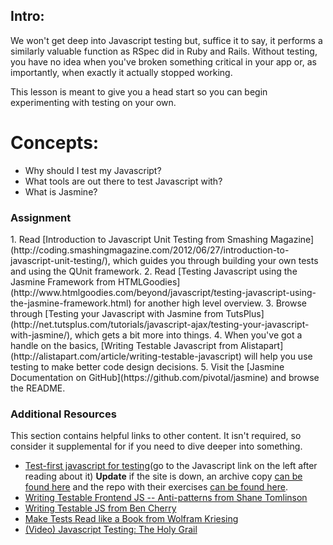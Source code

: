## Intro:


We won't get deep into Javascript testing but, suffice it to say, it performs a similarly valuable function as RSpec did in Ruby and Rails.  Without testing, you have no idea when you've broken something critical in your app or, as importantly, when exactly it actually stopped working.

This lesson is meant to give you a head start so you can begin experimenting with testing on your own.

# Concepts:

* Why should I test my Javascript?
* What tools are out there to test Javascript with?
* What is Jasmine?

### Assignment

<div class="lesson-content__panel" markdown="1">
1. Read [Introduction to Javascript Unit Testing from Smashing Magazine](http://coding.smashingmagazine.com/2012/06/27/introduction-to-javascript-unit-testing/), which guides you through building your own tests and using the QUnit framework.
2. Read [Testing Javascript using the Jasmine Framework from  HTMLGoodies](http://www.htmlgoodies.com/beyond/javascript/testing-javascript-using-the-jasmine-framework.html) for another high level overview.
3. Browse through [Testing your Javascript with Jasmine from TutsPlus](http://net.tutsplus.com/tutorials/javascript-ajax/testing-your-javascript-with-jasmine/), which gets a bit more into things.
4. When you've got a handle on the basics, [Writing Testable Javascript from Alistapart](http://alistapart.com/article/writing-testable-javascript) will help you use testing to make better code design decisions.
5. Visit the [Jasmine Documentation on GitHub](https://github.com/pivotal/jasmine) and browse the README.
</div>

### Additional Resources
This section contains helpful links to other content. It isn't required, so consider it supplemental for if you need to dive deeper into something.

* [Test-first javascript for testing](http://testfirst.org)(go to the Javascript link on the left after reading about it) **Update** if the site is down, an archive copy [can be found here](https://web.archive.org/web/20131208165610/http://testfirst.org/learn_javascript) and the repo with their exercises [can be found here](https://github.com/alexch/learn_javascript).
* [Writing Testable Frontend JS -- Anti-patterns from Shane Tomlinson](https://shanetomlinson.com/2013/testing-javascript-frontend-part-1-anti-patterns-and-fixes/)
* [Writing Testable JS from Ben Cherry](http://www.adequatelygood.com/2010/7/Writing-Testable-JavaScript)
* [Make Tests Read like a Book from Wolfram Kriesing](http://uxebu.com/blog/2013/01/08/make-tests-read-like-a-book/)
* [(Video) Javascript Testing: The Holy Grail](http://www.youtube.com/watch?v=YdFQ29oK50M)
